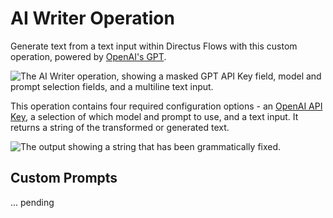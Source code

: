 # AI Writer Operation

Generate text from a text input within Directus Flows with this custom operation, powered by [OpenAI's GPT]([https://.com](https://openai.com/product)).

![The AI Writer operation, showing a masked GPT API Key field, model and prompt selection fields, and a multiline text input.](https://raw.githubusercontent.com/directus-labs/extension-ai-writer-operation/main/docs/options.png)

This operation contains four required configuration options - an [OpenAI API Key](https://platform.openai.com/api-keys), a selection of which model and prompt to use, and a text input. It returns a string of the transformed or generated text.

![The output showing a string that has been grammatically fixed.](https://raw.githubusercontent.com/directus-labs/extension-ai-writer-operation/main/docs/output.png)

## Custom Prompts

... pending
